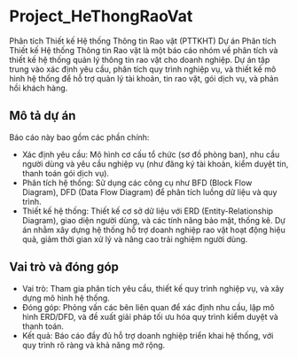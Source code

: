 # Project_HeThongRaoVat
Phân tích Thiết kế Hệ thống Thông tin Rao vặt (PTTKHT)
Dự án Phân tích Thiết kế Hệ thống Thông tin Rao vặt là một báo cáo nhóm về phân tích và thiết kế hệ thống quản lý thông tin rao vặt cho doanh nghiệp. Dự án tập trung vào xác định yêu cầu, phân tích quy trình nghiệp vụ, và thiết kế mô hình hệ thống để hỗ trợ quản lý tài khoản, tin rao vặt, gói dịch vụ, và phản hồi khách hàng.

## Mô tả dự án
Báo cáo này bao gồm các phần chính:
- Xác định yêu cầu: Mô hình cơ cấu tổ chức (sơ đồ phòng ban), nhu cầu người dùng và yêu cầu nghiệp vụ (như đăng ký tài khoản, kiểm duyệt tin, thanh toán gói dịch vụ).
- Phân tích hệ thống: Sử dụng các công cụ như BFD (Block Flow Diagram), DFD (Data Flow Diagram) để phân tích luồng dữ liệu và quy trình.
- Thiết kế hệ thống: Thiết kế cơ sở dữ liệu với ERD (Entity-Relationship Diagram), giao diện người dùng, và các tính năng bảo mật, thống kê.
Dự án nhằm xây dựng hệ thống hỗ trợ doanh nghiệp rao vặt hoạt động hiệu quả, giảm thời gian xử lý và nâng cao trải nghiệm người dùng.

## Vai trò và đóng góp
- Vai trò: Tham gia phân tích yêu cầu, thiết kế quy trình nghiệp vụ, và xây dựng mô hình hệ thống.
- Đóng góp: Phỏng vấn các bên liên quan để xác định nhu cầu, lập mô hình ERD/DFD, và đề xuất giải pháp tối ưu hóa quy trình kiểm duyệt và thanh toán.
- Kết quả: Báo cáo đầy đủ hỗ trợ doanh nghiệp triển khai hệ thống, với quy trình rõ ràng và khả năng mở rộng. 

